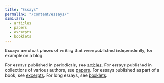 ```yaml
---
title: "Essays"
permalink: "/content/essays/"
similars:
  - articles
  - papers
  - excerpts
  - booklets
---
```


Essays are short pieces of writing that were published independently, for example on a blog.

For essays published in periodicals, see [articles](/content/articles). For essays published in collections of various authors, see [papers](/content/papers). For essays published as part of a book, see [excerpts](/content/excerpts). For long essays, see [booklets](/content/booklets).
